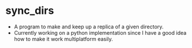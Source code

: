 # sync_dirs
 * A program to make and keep up a replica of a given directory.   
 * Currently working on a python implementation since I have a good idea how to make it work multiplatform easily.
